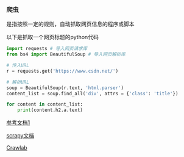 ### 爬虫

是指按照一定的规则，自动抓取网页信息的程序或脚本

以下是抓取一个网页标题的python代码

```python
import requests # 导入网页请求库
from bs4 import BeautifulSoup # 导入网页解析库

# 传入URL
r = requests.get('https://www.csdn.net/')

# 解析URL
soup = BeautifulSoup(r.text, 'html.parser')
content_list = soup.find_all('div', attrs = {'class': 'title'})

for content in content_list:
    print(content.h2.a.text)
```

[参考文档1](https://zhuanlan.zhihu.com/p/35324806)

[scrapy文档](https://scrapy-chs.readthedocs.io/zh_CN/0.24/intro/tutorial.html)

[Crawlab](https://juejin.im/post/5c7f9014f265da2d9d1cd34b)